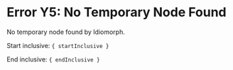 # Error Y5: No Temporary Node Found

No temporary node found by Idiomorph.

Start inclusive: `{ startInclusive }`

End inclusive: `{ endInclusive }`